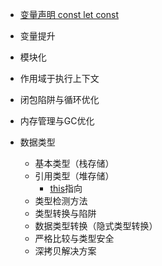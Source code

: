 
+ [变量声明 const let const](基础-关键字/0001-var%20let%20const.md) 
+ 变量提升
+ 模块化
+ 作用域于执行上下文
+ 闭包陷阱与循环优化
+ 内存管理与GC优化

+ 数据类型
	+ 基本类型（栈存储）
	+ 引用类型（堆存储）
		+ [this](基础-关键字/this.md)指向
	+ 类型检测方法
	+  类型转换与陷阱
	+ 数据类型转换（隐式类型转换）
	+ 严格比较与类型安全
	+ 深拷贝解决方案
